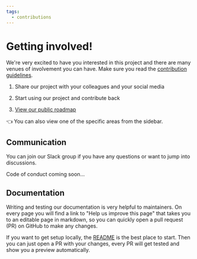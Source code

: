 ```yaml
---
tags:
  - contributions
---
```


# Getting involved!

We're very excited to have you interested in this project and there are many venues of involvement you can have. Make sure you read the [contribution guidelines]().

1. Share our project with your colleagues and your social media

2. Start using our project and contribute back

3. [View our public roadmap](https://trello.com/b/6vuzkqZa/localgov-drupal-public-roadmap)

👈 You can also view one of the specific areas from the sidebar.

## Communication

You can join our Slack group if you have any questions or want to jump into discussions.

Code of conduct coming soon...

## Documentation

Writing and testing our documentation is very helpful to maintainers. On every page you will find a link to "Help us improve this page" that takes you to an editable page in markdown, so you can quickly open a pull request (PR) on GitHub to make any changes.

If you want to get setup locally, the [README](https://github.com/localgovdrupal/docs/blob/master/README.md) is the best place to start. Then you can just open a PR with your changes, every PR will get tested and show you a preview automatically.
